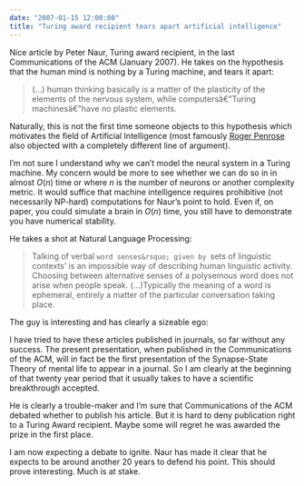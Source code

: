 ```yaml
---
date: "2007-01-15 12:00:00"
title: "Turing award recipient tears apart artificial intelligence"
---
```




Nice article by Peter Naur, Turing award recipient, in the last Communications of the ACM (January 2007). He takes on the hypothesis that the human mind is nothing by a Turing machine, and tears it apart:

> (&hellip;) human thinking basically is a matter of the plasticity of the elements of the nervous system, while computersâ€”Turing machinesâ€”have no plastic elements. 


Naturally, this is not the first time someone objects to this hypothesis which motivates the field of Artificial Intelligence (most famously [Roger Penrose](https://en.wikipedia.org/wiki/Roger_Penrose) also objected with a completely different line of argument).

I&rsquo;m not sure I understand why we can&rsquo;t model the neural system in a Turing machine. My concern would be more to see whether we can do so in in almost <em>O</em>(<em>n</em>) time or where _n_ is the number of neurons or another complexity metric. It would suffice that machine intelligence requires prohibitive (not necessarily NP-hard) computations for Naur&rsquo;s point to hold. Even if, on paper, you could simulate a brain in <em>O</em>(<em>n</em>) time, you still have to demonstrate you have numerical stability.

He takes a shot at Natural Language Processing:

> Talking of verbal `word senses&rsquo; given by `sets of linguistic contexts&rsquo; is an impossible way of describing human linguistic activity. Choosing between alternative senses of a polysemous word does not arise when people speak. (&hellip;)Typically the meaning of a word is ephemeral, entirely a matter of the particular conversation taking place.


The guy is interesting and has clearly a sizeable ego:

> 
I have tried to have these articles published in journals, so far without any success. The present presentation, when published in the Communications of the ACM, will in fact be the first presentation of the Synapse-State Theory of mental life to appear in a journal. So I am clearly at the beginning of that twenty year period that it usually takes to have a scientific breakthrough accepted.


He is clearly a trouble-maker and I&rsquo;m sure that Communications of the ACM debated whether to publish his article. But it is hard to deny publication right to a Turing Award recipient. Maybe some will regret he was awarded the prize in the first place.

I am now expecting a debate to ignite. Naur has made it clear that he expects to be around another 20 years to defend his point. This should prove interesting. Much is at stake.

